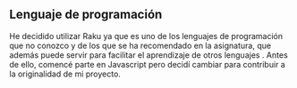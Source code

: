 
## Lenguaje de programación 
He decidido utilizar Raku ya que es uno de los lenguajes de programación que no conozco y de los que se ha recomendado en la asignatura, que además puede servir para facilitar el aprendizaje de otros lenguajes . Antes de ello, comencé parte en Javascript pero decidí cambiar para contribuir a la originalidad de mi proyecto. 
